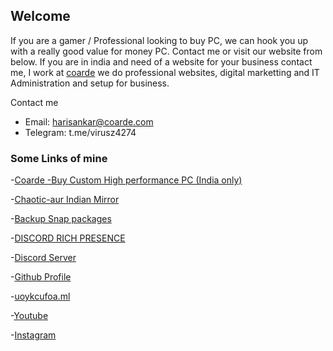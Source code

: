 ## Welcome

If you are a gamer / Professional looking to buy PC, we can hook you up with a really good value for money PC. Contact me or visit our website from below.
If you are in india and need of a website for your business contact me, I work at [coarde](https://coarde.com) we do professional websites, digital marketting and IT Administration and setup for business.

Contact me 
* Email: harisankar@coarde.com
* Telegram: t.me/virusz4274

### Some Links of mine

-[Coarde -Buy Custom High performance PC (India only)](https://coarde.com)

-[Chaotic-aur Indian Mirror](https://chaotic-aur.coarde.com/)

-[Backup Snap packages](https://github.com/virusz4274/snapbackup)

-[DISCORD RICH PRESENCE](https://github.com/virusz4274/discord-rich-presence)

-[Discord Server](https://coarde.com/discord)

-[Github Profile](https://github.com/virusz4274)

-[uoykcufoa.ml](http://uoykcufoa.ml)

-[Youtube](https://www.youtube.com/channel/UChdnSUvdnUzzUHyvesJUYUw)

-[Instagram](https://instagram.com/_hari_sankar_)
